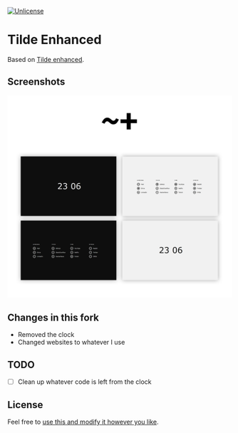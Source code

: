 [![Unlicense](https://img.shields.io/github/license/Jovvik/tilde-enhanced)](../master/LICENSE)

# Tilde Enhanced

Based on [Tilde enhanced](https://github.com/Ozencb/tilde-enhanced).

## Screenshots

![Screenshot](assets/screenshot.png)

## Changes in this fork

- Removed the clock
- Changed websites to whatever I use

## TODO

- [ ] Clean up whatever code is left from the clock

## License

Feel free to [use this and modify it however you like](https://github.com/Jovvik/tilde-enhanced/blob/master/LICENSE).
